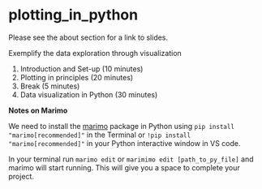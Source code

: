 # plotting_in_python

Please see the about section for a link to slides.

Exemplify the data exploration through visualization

1. Introduction and Set-up (10 minutes)
2. Plotting in principles (20 minutes)
3. Break (5 minutes)
4. Data visualization in Python (30 minutes)

__Notes on Marimo__  

We need to install the [marimo](https://marimo.io) package in Python using `pip install "marimo[recommended]"` in the Terminal or `!pip install "marimo[recommended]"` in your Python interactive window in VS code.

In your terminal run `marimo edit` or `marimimo edit [path_to_py_file]` and marimo will start running. This will give you a space to complete your project.

